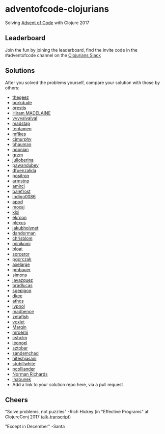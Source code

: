 # adventofcode-clojurians

Solving [Advent of Code](http://adventofcode.com) with Clojure 2017


## Leaderboard
Join the fun by joining the leaderboard, find the invite code in the #adventofcode channel on the [Clojurians Slack](http://clojurians.net/)

## Solutions
After you solved the problems yourself, compare your solution with those by others:

- [thegeez](https://github.com/thegeez/clj-advent-of-code-2017)
- [borkdude](https://github.com/borkdude/aoc2017)
- [orestis](https://github.com/orestis/adventofcode/tree/master/clojure/aoc/src/aoc)
- [Hiram MADELAINE](https://github.com/hiram-madelaine/advent-of-code-2017)
- [vvvvalvalval](https://github.com/vvvvalvalval/advent-of-code-2017/blob/master/src/aoc2017/core.clj)
- [madstap](https://github.com/madstap/advent2017)
- [tentamen](https://github.com/tentamen/adventofcode/tree/master/src/adventofcode2017)
- [mfikes](https://github.com/mfikes/advent-of-cljs)
- [cjmurphy](https://github.com/chrismurrph/advent-of-code)
- [bhauman](https://github.com/bhauman/advent-of-clojure-2016/tree/master/src/advent_of_clojure_2017)
- [noonian](https://github.com/noonian/advent-of-code/tree/master/clojure)
- [grzm](https://github.com/grzm/advent-of-cljc)
- [julioberina](https://github.com/julioberina/AdventOfCode)
- [pawandubey](https://github.com/pawandubey/aoc)
- [dfuenzalida](https://github.com/dfuenzalida/advent-2017)
- [positron](https://github.com/positron/advent-of-code-2017)
- [armstnp](https://github.com/armstnp/advent-of-code-2017)
- [amirci](https://github.com/amirci/aoc_clj)
- [balefrost](https://bitbucket.org/balefrost/adventofcode2017)
- [indigo0086](https://github.com/deepee0086-clj/adventofcode-clojurians/tree/master/src)
- [apod](https://github.com/apod/advent-of-code-2017)
- [moxaj](https://github.com/moxaj/advent-of-code-2017)
- [kixi](https://github.com/kixi/advent-of-code-2017)
- [ekroon](https://github.com/ekroon/adventofcode2017)
- [plexus](https://github.com/plexus/AdventOfCode2017)
- [jakubholynet](https://github.com/jakubholynet/advent-of-code)
- [dandorman](https://github.com/dandorman/advent-of-code-2017)
- [chrisblom](https://github.com/ChrisBlom/advent-of-code)
- [minikomi](https://github.com/minikomi/advent-of-code)
- [bloat](https://github.com/bloat/aoc2017)
- [sorceror](https://github.com/Sorceror/aof2017)
- [pgorczak](https://github.com/pgorczak/adventofcode-clj)
- [axelarge](https://github.com/axelarge/advent-of-code/tree/master/src/advent_of_code/2017)
- [pmbauer](https://github.com/pmbauer/aoc2017)
- [simons](https://github.com/SimonS/adventofcode-answers/)
- [javazquez](https://github.com/javazquez/advent-of-code/tree/master/clojure-advent-of-code-2017)
- [bradlucas](https://github.com/bradlucas/advent-of-code-2017)
- [sgepigon](https://github.com/sgepigon/adventofcode-2017)
- [dkee](https://gitlab.com/dankee/advent-of-code-2017/tree/master/src/advent_of_code_2017)
- [athos](https://github.com/athos/advent-of-code-2017)
- [lypnol](https://github.com/lypnol/adventofcode-2017)
- [madbence](https://github.com/madbence/aoc-2017-clj)
- [zetafish](https://github.com/zetafish/adventofcode-2017)
- [voxlet](https://github.com/voxlet/advent-of-code-2017/tree/master/src/aoc2017)
- [Marqin](https://github.com/Marqin/advent-of-code)
- [mroerni](https://github.com/MrOerni/advent-of-code-2017)
- [cshclm](https://gitlab.com/cshclm/advent-of-code-2017)
- [leonoel](https://github.com/leonoel/aoc2017)
- [sztobar](https://github.com/sztobar/adventofcode)
- [sandemchad](https://github.com/sandemchad/clj-advent-of-code-2017)
- [hiteshjasani](https://github.com/hiteshjasani/advent-of-code)
- [stubillwhite](https://github.com/stubillwhite/advent-of-code-2017)
- [pcolliander](https://github.com/pcolliander/advent-of-code)
- [Norman Richards](https://github.com/orb/advent2017)
- [ihabunek](https://github.com/ihabunek/aoc2017/)
- Add a link to your solution repo here, via a pull request

## Cheers

"Solve problems, not puzzles" -Rich Hickey (in "Effective Programs" at ClojureConj 2017 [talk-transcript](https://github.com/matthiasn/talk-transcripts/blob/master/Hickey_Rich/EffectivePrograms.md))

"Except in December" -Santa
